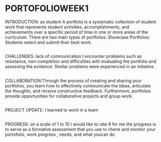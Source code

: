 # PORTOFOLIOWEEK1
INTRODUCTION: as student A portfolio is a systematic collection of student work that represents student activities, accomplishments, and achievements over a specific period of time in one or more areas of the curriculum. There are two main types of portfolios: Showcase Portfolios: Students select and submit their best work.
##
CHALLENGES: lack of communication I encounter problems such as resistance, non-completion and difficulties with evaluating the portfolio and assessing the evidence. Similar problems were experienced in an initiative 
.
##


COLLABORATION:Through the process of creating and sharing your portfolios, you learn how to effectively communicate the ideas, articulate the thoughts, and receive constructive feedback. Furthermore, portfolios provide opportunities for collaborative projects and group work.
##
PROJECT UPDATE: I learned to work in a team
##
PROGRESS: on a scale of 1 to 10 I would like to rate 9 
for me the progress is  to serve as a formative assessment that you use to check and monitor your portofolio, work progress , needs, and what youcan do
